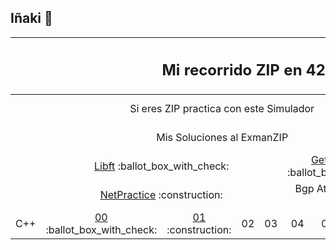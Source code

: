 ## Iñaki 👋
  

<table>
    <thead>
        <tr>
            <th align="center" colspan="13"><h2>Mi recorrido ZIP en 42 Urduliz</h2></th> 
        </tr> 
    </thead>
    <tbody>
        <tr>
            <td>&nbsp;</td>  
            <td align="center" colspan="8">Si eres ZIP practica con este Simulador</td> 
            <td align="center" colspan="4"><a href="https://github.com/inakilastra/ExamZIP" target="_blank">ExamZIP</a> :ballot_box_with_check:</td>
        </tr>
        <tr> 
            <td>&nbsp;</td>
            <td align="center" colspan="8">Mis Soluciones al ExmanZIP</td> 
            <td align="center" colspan="4"><a href="https://github.com/inakilastra/Mi_Exman_ZIP" target="_blank">Mi Exam ZIP</a> :ballot_box_with_check:</td>
        </tr>  
        <tr>
            <td rowspan="2">&nbsp;</td>
            <td align="center" colspan="4"><a href="https://github.com/inakilastra/Libft" target="_blank">Libft</a> :ballot_box_with_check:</td> 
            <td align="center" colspan="4"><a href="https://github.com/inakilastra/Get_Next_Line" target="_blank">Get Next Line</a> :ballot_box_with_check:</td> 
            <td align="center" colspan="4"><a href="https://github.com/inakilastra/Born2beroot" target="_blank">Born2beroot</a> :ballot_box_with_check:</td> 
        </tr>
        <tr>
            <td align="center" colspan="4"><a href="https://github.com/inakilastra/NetPractice" target="_blank">NetPractice</a> :construction:</td> 
            <td align="center" colspan="8">Bgp At Doors of Autonomous Systems is Simple BADASS</td> 
        </tr>
        <tr>
            <td align="center">C++</td> 
            <td align="center"><a href="https://github.com/inakilastra/CPP00" target="_blank">00</a> :ballot_box_with_check:</td>
            <td align="center"><a href="https://github.com/inakilastra/CPP01" target="_blank">01</a> :construction:</td>
            <td align="center">02</td>
            <td align="center">03</td>
            <td align="center">04</td>
            <td align="center">05</td>
            <td align="center">06</td>
            <td align="center">07</td>
            <td align="center">08</td>
            <td align="center">09</td>
            <td align="center">webserv</td>
            <td align="center">ft_irc</td>
        </tr>      
    </tbody>
</table>



<!--
**inakilastra/inakilastra** is a ✨ _special_ ✨ repository because its `README.md` (this file) appears on your GitHub profile.

Here are some ideas to get you started:

- 🔭 I’m currently working on ...
- 🌱 I’m currently learning ...
- 👯 I’m looking to collaborate on ...
- 🤔 I’m looking for help with ...
- 💬 Ask me about ...
- 📫 How to reach me: ...
- 😄 Pronouns: ...
- ⚡ Fun fact: ...
-->
